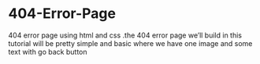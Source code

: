 # 404-Error-Page
404 error page using html and css .the 404 error page we’ll build in this tutorial will be pretty simple and basic where we have one image and some text with go back button
